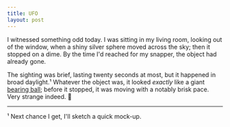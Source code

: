 ```yaml
---
title: UFO
layout: post
---
```


I witnessed something odd today. I was sitting in my living room, looking out of the window, when a shiny silver sphere moved across the sky; then it stopped on a dime. By the time I'd reached for my snapper, the object had already gone.

The sighting was brief, lasting twenty seconds at most, but it happened in broad daylight.¹ Whatever the object was, it looked *exactly* like a giant [bearing ball](https://en.m.wikipedia.org/wiki/Ball_(bearing)); before it stopped, it was moving with a notably brisk pace. Very strange indeed.&nbsp;👾

---

¹ Next chance I get, I'll sketch a quick mock-up.
